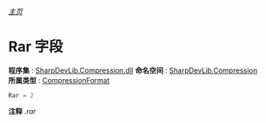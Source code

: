 ###### [主页](./Index.md "主页")
# Rar 字段
**程序集** : [SharpDevLib.Compression.dll](./SharpDevLib.Compression.assembly.md "SharpDevLib.Compression.dll")
**命名空间** : [SharpDevLib.Compression](./SharpDevLib.Compression.namespace.md "SharpDevLib.Compression")
**所属类型** : [CompressionFormat](./SharpDevLib.Compression.CompressionFormat.md "CompressionFormat")
``` csharp
Rar = 2
```
**注释**
*.rar*

